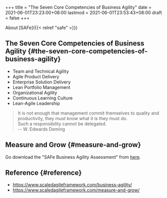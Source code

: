 +++
title = "The Seven Core Competencies of Business Agility"
date = 2021-06-01T23:23:00+08:00
lastmod = 2021-06-01T23:53:43+08:00
draft = false
+++

About [SAFe]({{< relref "safe" >}})


## The Seven Core Competencies of Business Agility {#the-seven-core-competencies-of-business-agility}

-   Team and Technical Agility
-   Agile Product Delivery
-   Enterprise Solution Delivery
-   Lean Portfolio Management
-   Organizational Agility
-   Continuous Learning Culture
-   Lean-Agile Leadership

> It is not enough that management commit themselves to quality and productivity,
> they must know what it is they must do.<br />
> Such a responsibility cannot be delegated.<br />
> -- W. Edwards Deming


## Measure and Grow {#measure-and-grow}

Go download the "SAFe Business Agility Assessment" from [here](https://www.scaledagileframework.com/measure-and-grow/).


## Reference {#reference}

-   <https://www.scaledagileframework.com/business-agility/>
-   <https://www.scaledagileframework.com/measure-and-grow/>
